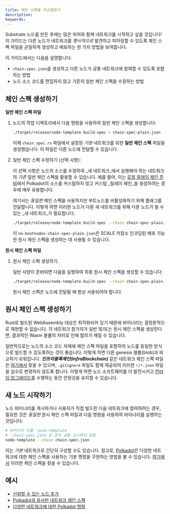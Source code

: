 ```yaml
---
title: 체인 스펙을 커스텀하기
description:
keywords:
---
```


Substrate 노드를 만든 후에는 많은 피어와 함께 네트워크를 시작하고 싶을 것입니다!
이 가이드는 다른 노드가 네트워크를 _명시적으로_ 발견하고 피어링할 수 있도록 체인 스펙 파일을 균일하게 생성하고 배포하는 한 가지 방법을 보여줍니다.

이 가이드에서는 다음을 설명합니다:

- `chain-spec.json`을 생성하고 다른 노드가 공통 네트워크에 참여할 수 있도록 포함하는 방법
- 노드 소스 코드를 편집하지 않고 기존의 일반 체인 스펙을 수정하는 방법

## 체인 스펙 생성하기

**일반 체인 스펙 파일**

1. 노드의 작업 디렉토리에서 다음 명령을 사용하여 일반 체인 스펙을 생성합니다:

   ```bash
   ./target/release/node-template build-spec > chain-spec-plain.json
   ```

   이제 `chain_spec.rs` 파일에서 설정된 _기본_ 네트워크를 위한 **일반 체인 스펙** 파일을 생성했습니다.
   이 파일은 다른 노드에 전달할 수 있습니다.

1. 일반 체인 스펙 수정하기 (선택 사항):

   이 선택 사항은 노드의 소스를 수정하여 _새 네트워크_에서 실행해야 하는 네트워크의 _기존_ 일반 체인 스펙을 활용할 수 있습니다.
   예를 들어, 이는 [로컬 릴레이 체인 준비](../../../../../tutorials/build/build-infra-relay-chain.md)에서 Polkadot의 소스를 커스텀하지 않고 커스텀 _릴레이 체인_을 생성하려는 경우에 매우 유용합니다.

   여기서는 _동일한_ 체인 스펙을 사용하지만 부트노드를 비활성화하기 위해 플래그를 전달합니다. 이렇게 하면 이러한 노드가 다른 새 네트워크를 위해 다른 노드가 될 수 있는 _새 네트워크_가 필요합니다.

   ```bash
   ./target/release/node-template build-spec --chain chain-spec-plain.json --raw --disable-default-bootnode > no-bootnodes-chain-spec-plain.json
   ```

   이 `no-bootnodes-chain-spec-plain.json`은 SCALE 저장소 인코딩된 배포 가능한 원시 체인 스펙을 생성하는 데 사용될 수 있습니다.

**원시 체인 스펙 파일**

1. 원시 체인 스펙 생성하기.

   일반 사양이 준비되면 다음을 실행하여 최종 원시 체인 스펙을 생성할 수 있습니다:

   ```bash
   ./target/release/node-template build-spec --chain chain-spec-plain.json --raw > chain-spec.json
   ```

   원시 체인 스펙은 노드에 전달될 때 항상 사용되어야 합니다.

## 원시 체인 스펙 생성하기

Rust로 빌드된 WebAssembly 대상은 최적화되어 있기 때문에 바이너리는 결정론적으로 재현할 수 없습니다.
각 네트워크 참가자가 일반 및/또는 원시 체인 스펙을 생성한다면, 결과적인 Wasm 블롭의 차이로 인해 합의가 깨질 수 있습니다.

일반적으로는 노드의 소스 코드 자체에 체인 스펙 파일을 포함하여 노드를 동일한 방식으로 빌드할 수 있도록하는 것이 좋습니다. 이렇게 하면 다른 genesis 블롭(blob)과 비교하기 쉬워집니다.
***인프라블록체인(InfraBlockchain)*** 같은 네트워크 체인 스펙 파일은 [여기에서](https://github.com/InfraBlockchain/infrablockchain-substrate/tree/master/polkadot/node/service/chain-specs) 찾을 수 있으며, `.gitignore` 파일도 함께 제공되어 이러한 `!/*.json` 파일을 실수로 변경하지 않도록 합니다. 이렇게 하면 노드 소프트웨어를 더 발전시키고 [런타임 업그레이드](../../../tutorials/build-a-blockchain/upgrade-a-running-network.md)를 수행하는 동안 안정성을 유지할 수 있습니다.

## 새 노드 시작하기

노드 바이너리를 게시하거나 사용자가 직접 빌드한 다음 네트워크에 참여하려는 경우, 필요한 것은 _동일한_ 원시 체인 스펙 파일과 다음 명령을 사용하여 바이너리를 실행하는 것입니다:

```bash
# 바이너리 이름 `node-template`
# `chain-spec.json`은 공식 공통 소스에서 얻음
node-template --chain chain-spec.json
```

이는 _기본_ 네트워크로 간단히 구성할 수도 있습니다.
참고로, [Polkadot](https://github.com/paritytech/polkadot/commits/master/cli/src/command.rs)은 다양한 네트워크에 대한 체인 스펙을 사용하는 기본 명령을 구현하는 방법을 볼 수 있습니다. [여기에서](https://github.com/paritytech/polkadot-sdk/tree/master/polkadot/node/service/chain-specs) 이러한 체인 스펙을 찾을 수 있습니다.

## 예시

- [신뢰할 수 있는 노드 추가](../../../tutorials/build-a-blockchain/add-trusted-nodes.md)
- [Polkadot과 유사한 네트워크 체인 스펙](https://github.com/paritytech/polkadot-sdk/tree/master/polkadot/node/service/chain-specs)
- [다양한 네트워크에 대한 Polkadot 명령](https://github.com/paritytech/polkadot/commits/master/cli/src/command.rs)